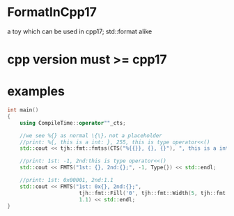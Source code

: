 # FormatInCpp17
a toy which can be used in cpp17; std::format alike

# cpp version must >= cpp17

# examples
```c++
int main()
{
    using CompileTime::operator""_cts;

    //we see %{} as normal \{\}，not a placeholder
    //print: %{, this is a int: }, 255, this is type operator<<()
    std::cout << tjh::fmt::fmtss(CTS("%{{}}, {}, {}"), ", this is a int: ", 255.0, Type{}).str() << std::endl;

    //print: 1st: -1, 2nd:this is type operator<<()
    std::cout << FMTS("1st: {}, 2nd:{};", -1, Type{}) << std::endl;

    //print: 1st: 0x00001, 2nd:1.1
    std::cout << FMTS("1st: 0x{}, 2nd:{};",
                       tjh::fmt::Fill('0', tjh::fmt::Width(5, tjh::fmt::Hex(1))),
                       1.1) << std::endl;
}
```

